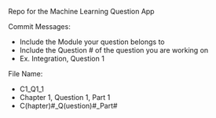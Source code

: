 Repo for the Machine Learning Question App

Commit Messages:
- Include the Module your question belongs to
- Include the Question # of the question you are working on
- Ex. Integration, Question 1

File Name:
- C1_Q1_1
- Chapter 1, Question 1, Part 1
- C(hapter)#_Q(uestion)#_Part#
